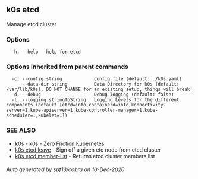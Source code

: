 ## k0s etcd

Manage etcd cluster

### Options

```
  -h, --help   help for etcd
```

### Options inherited from parent commands

```
  -c, --config string            config file (default: ./k0s.yaml)
      --data-dir string          Data Directory for k0s (default: /var/lib/k0s). DO NOT CHANGE for an existing setup, things will break!
  -d, --debug                    Debug logging (default: false)
  -l, --logging stringToString   Logging Levels for the different components (default [etcd=info,containerd=info,konnectivity-server=1,kube-apiserver=1,kube-controller-manager=1,kube-scheduler=1,kubelet=1])
```

### SEE ALSO

* [k0s](k0s.md)	 - k0s - Zero Friction Kubernetes
* [k0s etcd leave](k0s_etcd_leave.md)	 - Sign off a given etc node from etcd cluster
* [k0s etcd member-list](k0s_etcd_member-list.md)	 - Returns etcd cluster members list

###### Auto generated by spf13/cobra on 10-Dec-2020
